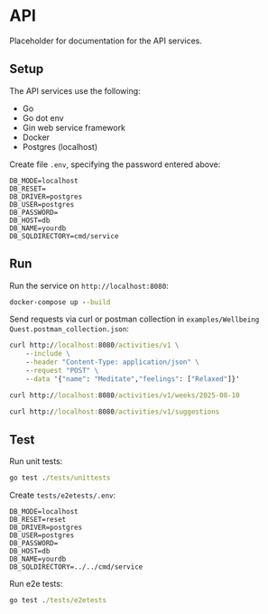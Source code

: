 # API

Placeholder for documentation for the API services.

## Setup

The API services use the following:

- Go
- Go dot env
- Gin web service framework
- Docker
- Postgres (localhost)

Create file `.env`, specifying the password
entered above:

```text
DB_MODE=localhost
DB_RESET=
DB_DRIVER=postgres
DB_USER=postgres
DB_PASSWORD=
DB_HOST=db
DB_NAME=yourdb
DB_SQLDIRECTORY=cmd/service
```

## Run

Run the service on `http://localhost:8080`:

```cmd
docker-compose up --build
```

Send requests via curl or postman collection
in `examples/Wellbeing Quest.postman_collection.json`:

```cmd
curl http://localhost:8080/activities/v1 \
    --include \
    --header "Content-Type: application/json" \
    --request "POST" \
    --data '{"name": "Meditate","feelings": ["Relaxed"]}'

curl http://localhost:8080/activities/v1/weeks/2025-08-10

curl http://localhost:8080/activities/v1/suggestions
```

## Test

Run unit tests:

```cmd
go test ./tests/unittests
```

Create `tests/e2etests/.env`:

```text
DB_MODE=localhost
DB_RESET=reset
DB_DRIVER=postgres
DB_USER=postgres
DB_PASSWORD=
DB_HOST=db
DB_NAME=yourdb
DB_SQLDIRECTORY=../../cmd/service
```

Run e2e tests:

```cmd
go test ./tests/e2etests
```
